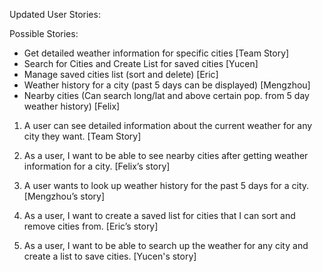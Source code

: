 Updated User Stories:

Possible Stories:
- Get detailed weather information for specific cities [Team Story]
- Search for Cities and Create List for saved cities [Yucen]
- Manage saved cities list (sort and delete) [Eric]
- Weather history for a city (past 5 days can be displayed) [Mengzhou]
- Nearby cities (Can search long/lat and above certain pop. from 5 day weather history) [Felix]

1. A user can see detailed information about the current weather for any city they want. [Team Story]

2. As a user, I want to be able to see nearby cities after getting weather information for a city. [Felix’s story]

3. A user wants to look up weather history for the past 5 days for a city. [Mengzhou’s story]

4. As a user, I want to create a saved list for cities that I can sort and remove cities from. [Eric’s story]

5. As a user, I want to be able to search up the weather for any city and create a list to save cities. [Yucen's story]